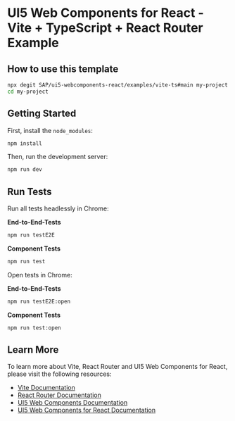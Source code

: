 # UI5 Web Components for React - Vite + TypeScript + React Router Example

## How to use this template

```bash
npx degit SAP/ui5-webcomponents-react/examples/vite-ts#main my-project
cd my-project
```

## Getting Started

First, install the `node_modules`:

```bash
npm install
```

Then, run the development server:

```bash
npm run dev
```

## Run Tests

Run all tests headlessly in Chrome:

**End-to-End-Tests**

```bash
npm run testE2E
```

**Component Tests**

```bash
npm run test
```

Open tests in Chrome:

**End-to-End-Tests**

```bash
npm run testE2E:open
```

**Component Tests**

```bash
npm run test:open
```

## Learn More

To learn more about Vite, React Router and UI5 Web Components for React, please visit the following resources:

- [Vite Documentation](https://vitejs.dev/)
- [React Router Documentation](https://reactrouter.com/)
- [UI5 Web Components Documentation](https://sap.github.io/ui5-webcomponents/)
- [UI5 Web Components for React Documentation](https://sap.github.io/ui5-webcomponents-react/)
